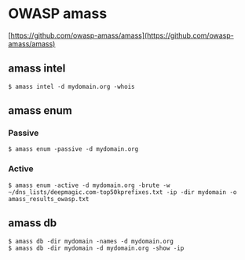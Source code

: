 # OWASP amass
[https://github.com/owasp-amass/amass](https://github.com/owasp-amass/amass)
## amass intel
    $ amass intel -d mydomain.org -whois
## amass enum
### Passive
    $ amass enum -passive -d mydomain.org
### Active
    $ amass enum -active -d mydomain.org -brute -w ~/dns_lists/deepmagic.com-top50kprefixes.txt -ip -dir mydomain -o amass_results_owasp.txt
## amass db
    $ amass db -dir mydomain -names -d mydomain.org
    $ amass db -dir mydomain -d mydomain.org -show -ip
